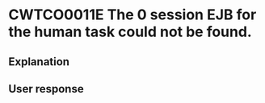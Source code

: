# CWTCO0011E The 0 session EJB for the human task could not be found.

## Explanation

## User response